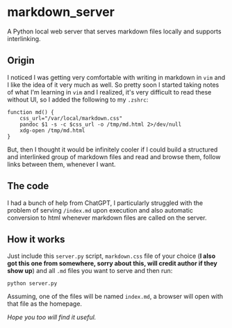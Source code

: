 # markdown_server
A Python local web server that serves markdown files locally and supports interlinking.

## Origin
I noticed I was getting very comfortable with writing in markdown in `vim` and I like the idea of it very much as well. So pretty soon I started taking notes of what I'm learning in `vim` and I realized, it's very difficult to read these without UI, so I added the following to my `.zshrc`:

```
function md() {
	css_url="/var/local/markdown.css"
	pandoc $1 -s -c $css_url -o /tmp/md.html 2>/dev/null
	xdg-open /tmp/md.html
}
```

But, then I thought it would be infinitely cooler if I could build a structured and interlinked group of markdown files and read and browse them, follow links between them, whenever I want.

## The code
I had a bunch of help from ChatGPT, I particularly struggled with the problem of serving `/index.md` upon execution and also automatic conversion to html whenever markdown files are called on the server.

## How it works
Just include this `server.py` script, `markdown.css` file of your choice (__I also got this one from somewhere, sorry about this, will credit author if they show up__) and all `.md` files you want to serve and then run:

```
python server.py
```
Assuming, one of the files will be named `index.md`, a browser will open with that file as the homepage. 

_Hope you too will find it useful._
